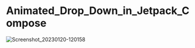 # Animated_Drop_Down_in_Jetpack_Compose
![Screenshot_20230120-120158](https://user-images.githubusercontent.com/74195153/213646468-32916188-4dc7-4c57-8013-e14b2f96224b.jpg)
